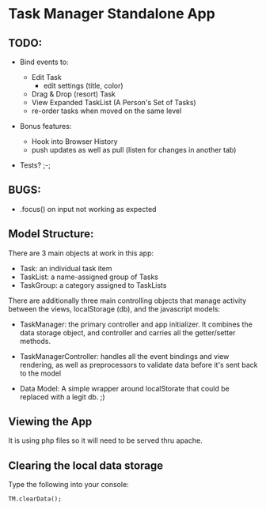 # Task Manager Standalone App

## TODO:

- Bind events to:
    * Edit Task
        - edit settings (title, color)
    * Drag & Drop (resort) Task
    * View Expanded TaskList (A Person's Set of Tasks)
    * re-order tasks when moved on the same level

- Bonus features:
    * Hook into Browser History
    * push updates as well as pull (listen for changes in another tab)

- Tests? ;-;

## BUGS:

- .focus() on input not working as expected

## Model Structure:

There are 3 main objects at work in this app:

- Task: an individual task item
- TaskList: a name-assigned group of Tasks
- TaskGroup: a category assigned to TaskLists

There are additionally three main controlling objects that manage activity between the
views, localStorage (db), and the javascript models:

- TaskManager: the primary controller and app initializer. It combines the data storage object, and controller and carries all the getter/setter methods.

- TaskManagerController: handles all the event bindings and view rendering, as well as preprocessors to validate data before it's sent back to the model

- Data Model: A simple wrapper around localStorate that could be replaced with a legit db. ;)


## Viewing the App

It is using php files so it will need to be served thru apache.

## Clearing the local data storage

Type the following into your console:

    TM.clearData();
